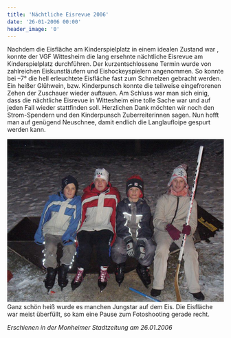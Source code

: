 ```yaml
---
title: 'Nächtliche Eisrevue 2006'
date: '26-01-2006 00:00'
header_image: '0'
---
```


Nachdem die Eisfläche am Kinderspielplatz in einem idealen Zustand war , konnte der VGF Wittesheim die lang ersehnte nächtliche Eisrevue am Kinderspielplatz durchführen. Der kurzentschlossene Termin wurde von zahlreichen Eiskunstläufern und Eishockeyspielern angenommen. So konnte bei –7° die hell erleuchtete Eisfläche fast zum Schmelzen gebracht werden. Ein heißer Glühwein, bzw. Kinderpunsch konnte die teilweise eingefrorenen Zehen der Zuschauer  wieder auftauen. Am Schluss war man sich einig, dass die nächtliche Eisrevue in Wittesheim eine tolle Sache war und auf jeden Fall wieder stattfinden soll. Herzlichen Dank möchten wir noch den Strom-Spendern und den Kinderpunsch Zuberreiterinnen sagen. Nun hofft man auf genügend Neuschnee, damit endlich die Langlaufloipe gespurt werden kann.

![](eisrevue_vgf.jpg)
Ganz schön heiß wurde es manchen Jungstar auf dem Eis. Die Eisfläche war meist überfüllt, so kam eine Pause zum Fotoshooting gerade recht.

*Erschienen in der Monheimer Stadtzeitung am 26.01.2006*